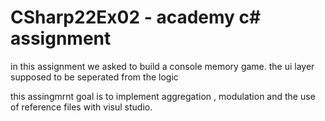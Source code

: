 # CSharp22Ex02 - academy c# assignment

in this assignment we asked to build a console memory game. the ui layer supposed to be seperated from the logic 

this assingmrnt goal is to implement  aggregation , modulation and the use of reference files with visul studio. 
